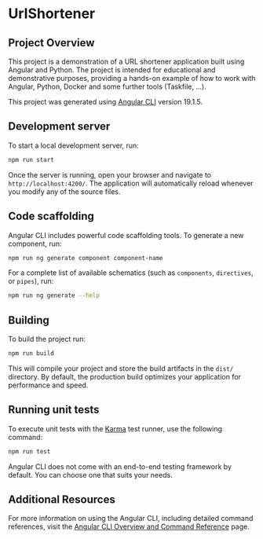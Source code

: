 
# UrlShortener

## Project Overview

This project is a demonstration of a URL shortener application built using Angular and Python. The project is intended for educational and demonstrative purposes, providing a hands-on example of how to work with Angular, Python, Docker and some further tools (Taskfile, ...).

<!-- # Requirements

- node version 22
 
# how to use

- taskfile
- docker commands
  
# What to do
## teil 1

## teil 2
---- Previous version -->


This project was generated using [Angular CLI](https://github.com/angular/angular-cli) version 19.1.5.

## Development server

To start a local development server, run:

```bash
npm run start
```

Once the server is running, open your browser and navigate to `http://localhost:4200/`. The application will automatically reload whenever you modify any of the source files.

## Code scaffolding

Angular CLI includes powerful code scaffolding tools. To generate a new component, run:

```bash
npm run ng generate component component-name
```

For a complete list of available schematics (such as `components`, `directives`, or `pipes`), run:

```bash
npm run ng generate --help
```

## Building

To build the project run:

```bash
npm run build
```

This will compile your project and store the build artifacts in the `dist/` directory. By default, the production build optimizes your application for performance and speed.

## Running unit tests

To execute unit tests with the [Karma](https://karma-runner.github.io) test runner, use the following command:

```bash
npm run test
```

Angular CLI does not come with an end-to-end testing framework by default. You can choose one that suits your needs.

## Additional Resources

For more information on using the Angular CLI, including detailed command references, visit the [Angular CLI Overview and Command Reference](https://angular.dev/tools/cli) page.

